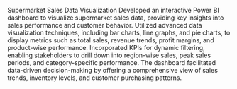 Supermarket Sales Data Visualization
Developed an interactive Power BI dashboard to visualize supermarket sales data, providing key insights into sales performance and customer behavior. Utilized advanced data visualization techniques, including bar charts, line graphs, and pie charts, to display metrics such as total sales, revenue trends, profit margins, and product-wise performance. Incorporated KPIs for dynamic filtering, enabling stakeholders to drill down into region-wise sales, peak sales periods, and category-specific performance. The dashboard facilitated data-driven decision-making by offering a comprehensive view of sales trends, inventory levels, and customer purchasing patterns.
